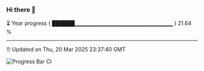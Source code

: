 ### Hi there 👋

⏳ Year progress { ██████▁▁▁▁▁▁▁▁▁▁▁▁▁▁▁▁▁▁▁▁▁▁▁▁ } 21.64 %

---

⏰ Updated on Thu, 20 Mar 2025 23:37:40 GMT

![Progress Bar CI](https://github.com/IshwaranRudhara/GIT-ACTION/workflows/Progress%20Bar%20CI/badge.svg)
